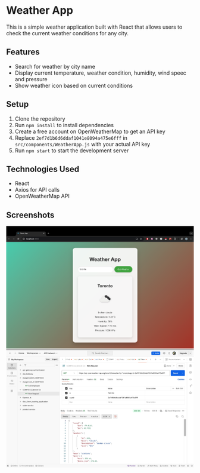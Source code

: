 # Weather App

This is a simple weather application built with React that allows users to check the current weather conditions for any city.

## Features

- Search for weather by city name
- Display current temperature, weather condition, humidity, wind speec and pressure
- Show weather icon based on current conditions

## Setup

1. Clone the repository
2. Run `npm install` to install dependencies
3. Create a free account on OpenWeatherMap to get an API key
4. Replace `2ef7d1b6d6ddaf1041e8094a475e6fff` in `src/components/WeatherApp.js` with your actual API key
5. Run `npm start` to start the development server

## Technologies Used

- React
- Axios for API calls
- OpenWeatherMap API

## Screenshots

![Weather App Screenshot](./screenshots/s2.jpg)
![Postman Screenshot](./screenshots/s1.jpg)
